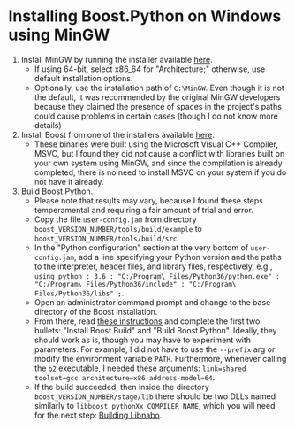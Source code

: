 # Installing Boost.Python on Windows using MinGW
1. Install MinGW by running the installer available [here](http://sourceforge.net/projects/mingw-w64/files/Toolchains%20targetting%20Win32/Personal%20Builds/mingw-builds/installer/mingw-w64-install.exe/download).
    - If using 64-bit, select x86_64 for "Architecture;" otherwise, use default installation options.
    - Optionally, use the installation path of `C:\MinGW`. Even though it is not the default, it was recommended by the original MinGW developers because they claimed the presence of spaces in the project's paths could cause problems in certain cases (though I do not know more details)
2. Install Boost from one of the installers available [here](https://sourceforge.net/projects/boost/files/boost-binaries/1.72.0/).
    - These binaries were built using the Microsoft Visual C++ Compiler, MSVC, but I found they did not cause a conflict with libraries built on your own system using MinGW, and since the compilation is already completed, there is no need to install MSVC on your system if you do not have it already.
3. Build Boost.Python.
    - Please note that results may vary, because I found these steps temperamental and requiring a fair amount of trial and error.
    - Copy the file `user-config.jam` from directory `boost_VERSION_NUMBER/tools/build/example` to `boost_VERSION_NUMBER/tools/build/src`.
    - In the "Python configuration" section at the very bottom of `user-config.jam`, add a line specifying your Python version and the paths to the interpreter, header files, and library files, respectively, e.g., `using python : 3.6 : "C:/Program\ Files/Python36/python.exe" : "C:/Program\ Files/Python36/include" : "C:/Program\ Files/Python36/libs" ;`.
    - Open an administrator command prompt and change to the base directory of the Boost installation.
    - From there, read [these instructions](https://gist.github.com/zserg/920dad2a3d64549d26d0#file-readme-md) and complete the first two bullets: "Install Boost.Build" and "Build Boost.Python". Ideally, they should work as is, though you may have to experiment with parameters. For example, I did not have to use the `--prefix` arg or modify the environment variable `PATH`. Furthermore, whenever calling the `b2` executable, I needed these arguments: `link=shared toolset=gcc architecture=x86 address-model=64`.
    - If the build succeeded, then inside the directory `boost_VERSION_NUMBER/stage/lib` there should be two DLLs named similarly to `libboost_pythonXx_COMPILER_NAME`, which you will need for the next step: [Building Libnabo](libnaboWin.md).
